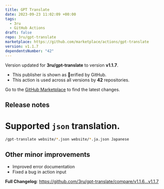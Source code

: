 ```yaml
---
title: GPT Translate
date: 2023-09-23 11:02:09 +00:00
tags:
  - 3ru
  - GitHub Actions
draft: false
repo: 3ru/gpt-translate
marketplace: https://github.com/marketplace/actions/gpt-translate
version: v1.1.7
dependentsNumber: "42"
---
```



Version updated for **3ru/gpt-translate** to version **v1.1.7**.
- This publisher is shown as erified by GitHub.
- This action is used across all versions by **42** repositories.

Go to the [GitHub Marketplace](https://github.com/marketplace/actions/gpt-translate) to find the latest changes.

## Release notes

# Supported `json` translation.

```sh
/gpt-translate website/*.json website/*.ja.json Japanese
```

## Other minor improvements
- Improved error documentation
- Fixed a bug in action input


**Full Changelog**: https://github.com/3ru/gpt-translate/compare/v1.1.6...v1.1.7
